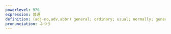 ```yaml
---
powerlevel: 976
expression: 普通
definition: (adj-no,adv,abbr) general; ordinary; usual; normally; generally; usually; train that stops at every station; (P)
pronunciation: ふつう
---
```

